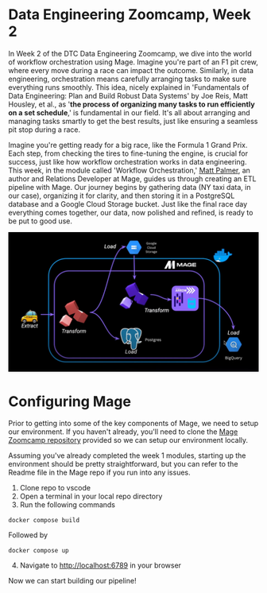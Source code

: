 # Data Engineering Zoomcamp, Week 2

In Week 2 of the DTC Data Engineering Zoomcamp, we dive into the world of workflow orchestration using Mage. Imagine you're part of an F1 pit crew, where every move during a race can impact the outcome. Similarly, in data engineering, orchestration means carefully arranging tasks to make sure everything runs smoothly. This idea, nicely explained in 'Fundamentals of Data Engineering: Plan and Build Robust Data Systems' by Joe Reis, Matt Housley, et al., as '**the process of organizing many tasks to run efficiently on a set schedule**,' is fundamental in our field. It's all about arranging and managing tasks smartly to get the best results, just like ensuring a seamless pit stop during a race.

Imagine you're getting ready for a big race, like the Formula 1 Grand Prix. Each step, from checking the tires to fine-tuning the engine, is crucial for success, just like how workflow orchestration works in data engineering. This week, in the module called 'Workflow Orchestration,' [Matt Palmer](https://www.linkedin.com/in/matt-palmer/), an author and Relations Developer at Mage, guides us through creating an ETL pipeline with Mage. Our journey begins by gathering data (NY taxi data, in our case), organizing it for clarity, and then storing it in a PostgreSQL database and a Google Cloud Storage bucket. Just like the final race day everything comes together, our data, now polished and refined, is ready to be put to good use.

![this week](image/README/week2_roadmap.png)

# Configuring Mage

Prior to getting into some of the key components of Mage, we need to setup our environment. If you haven't already, you'll need to clone the [Mage Zoomcamp repository](https://github.com/mage-ai/mage-zoomcamp) provided so we can setup our environment locally.

Assuming you've already completed the week 1 modules, starting up the environment should be pretty straightforward, but you can refer to the Readme file in the Mage repo if you run into any issues.

1. Clone repo to vscode
2. Open a terminal in your local repo directory
3. Run the following commands

```docker
docker compose build
```

Followed by

```docker
docker compose up
```

4. Navigate to [http://localhost:6789](http://localhost:6789/) in your browser

Now we can start building our pipeline!

